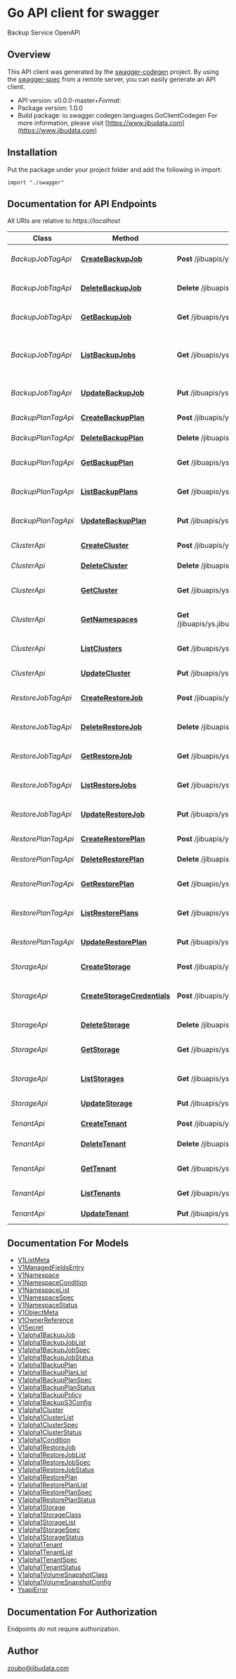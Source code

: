 # Go API client for swagger

Backup Service OpenAPI

## Overview
This API client was generated by the [swagger-codegen](https://github.com/swagger-api/swagger-codegen) project.  By using the [swagger-spec](https://github.com/swagger-api/swagger-spec) from a remote server, you can easily generate an API client.

- API version: v0.0.0-master+$Format:%h$
- Package version: 1.0.0
- Build package: io.swagger.codegen.languages.GoClientCodegen
For more information, please visit [https://www.jibudata.com](https://www.jibudata.com)

## Installation
Put the package under your project folder and add the following in import:
```golang
import "./swagger"
```

## Documentation for API Endpoints

All URIs are relative to *https://localhost*

Class | Method | HTTP request | Description
------------ | ------------- | ------------- | -------------
*BackupJobTagApi* | [**CreateBackupJob**](docs/BackupJobTagApi.md#createbackupjob) | **Post** /jibuapis/ys.jibudata.com/v1alpha1/tenants/{tenant}/backupjobs | Create a backupjob for a tenant.
*BackupJobTagApi* | [**DeleteBackupJob**](docs/BackupJobTagApi.md#deletebackupjob) | **Delete** /jibuapis/ys.jibudata.com/v1alpha1/tenants/{tenant}/backupjobs/{backupjob} | Delete a backupjob for a tenant.
*BackupJobTagApi* | [**GetBackupJob**](docs/BackupJobTagApi.md#getbackupjob) | **Get** /jibuapis/ys.jibudata.com/v1alpha1/tenants/{tenant}/backupjobs/{backupjob} | Retrieve backupjob details.
*BackupJobTagApi* | [**ListBackupJobs**](docs/BackupJobTagApi.md#listbackupjobs) | **Get** /jibuapis/ys.jibudata.com/v1alpha1/tenants/{tenant}/backupjobs | List backupjobs of a tenant, or under a backup plan
*BackupJobTagApi* | [**UpdateBackupJob**](docs/BackupJobTagApi.md#updatebackupjob) | **Put** /jibuapis/ys.jibudata.com/v1alpha1/tenants/{tenant}/backupjobs/{backupjob} | Update a backupjob for a tenant.
*BackupPlanTagApi* | [**CreateBackupPlan**](docs/BackupPlanTagApi.md#createbackupplan) | **Post** /jibuapis/ys.jibudata.com/v1alpha1/tenants/{tenant}/backupplans | Create a backupplan.
*BackupPlanTagApi* | [**DeleteBackupPlan**](docs/BackupPlanTagApi.md#deletebackupplan) | **Delete** /jibuapis/ys.jibudata.com/v1alpha1/tenants/{tenant}/backupplans/{backupplan} | Delete a backupplan.
*BackupPlanTagApi* | [**GetBackupPlan**](docs/BackupPlanTagApi.md#getbackupplan) | **Get** /jibuapis/ys.jibudata.com/v1alpha1/tenants/{tenant}/backupplans/{backupplan} | Retrieve backupplan details.
*BackupPlanTagApi* | [**ListBackupPlans**](docs/BackupPlanTagApi.md#listbackupplans) | **Get** /jibuapis/ys.jibudata.com/v1alpha1/tenants/{tenant}/backupplans | List all backupplans of a tenant
*BackupPlanTagApi* | [**UpdateBackupPlan**](docs/BackupPlanTagApi.md#updatebackupplan) | **Put** /jibuapis/ys.jibudata.com/v1alpha1/tenants/{tenant}/backupplans/{backupplan} | Update backupplan details.
*ClusterApi* | [**CreateCluster**](docs/ClusterApi.md#createcluster) | **Post** /jibuapis/ys.jibudata.com/v1alpha1/tenants/{tenant}/clusters | Create a cluster.
*ClusterApi* | [**DeleteCluster**](docs/ClusterApi.md#deletecluster) | **Delete** /jibuapis/ys.jibudata.com/v1alpha1/tenants/{tenant}/clusters/{cluster} | Delete a cluster.
*ClusterApi* | [**GetCluster**](docs/ClusterApi.md#getcluster) | **Get** /jibuapis/ys.jibudata.com/v1alpha1/tenants/{tenant}/clusters/{cluster} | Retrieve storage details.
*ClusterApi* | [**GetNamespaces**](docs/ClusterApi.md#getnamespaces) | **Get** /jibuapis/ys.jibudata.com/v1alpha1/tenants/{tenant}/clusters/{cluster}/resources/namespaces | Get namespaces in a cluster
*ClusterApi* | [**ListClusters**](docs/ClusterApi.md#listclusters) | **Get** /jibuapis/ys.jibudata.com/v1alpha1/tenants/{tenant}/clusters | List all clusters of a tenant.
*ClusterApi* | [**UpdateCluster**](docs/ClusterApi.md#updatecluster) | **Put** /jibuapis/ys.jibudata.com/v1alpha1/tenants/{tenant}/clusters/{cluster} | Update a cluster.
*RestoreJobTagApi* | [**CreateRestoreJob**](docs/RestoreJobTagApi.md#createrestorejob) | **Post** /jibuapis/ys.jibudata.com/v1alpha1/tenants/{tenant}/restorejobs | Create a restorejob for a tenant.
*RestoreJobTagApi* | [**DeleteRestoreJob**](docs/RestoreJobTagApi.md#deleterestorejob) | **Delete** /jibuapis/ys.jibudata.com/v1alpha1/tenants/{tenant}/restorejobs/{restorejob} | Delete a restorejob for a tenant.
*RestoreJobTagApi* | [**GetRestoreJob**](docs/RestoreJobTagApi.md#getrestorejob) | **Get** /jibuapis/ys.jibudata.com/v1alpha1/tenants/{tenant}/restorejobs/{restorejob} | Retrieve restorejob details.
*RestoreJobTagApi* | [**ListRestoreJobs**](docs/RestoreJobTagApi.md#listrestorejobs) | **Get** /jibuapis/ys.jibudata.com/v1alpha1/tenants/{tenant}/restorejobs | List all restorejobs of a tenant
*RestoreJobTagApi* | [**UpdateRestoreJob**](docs/RestoreJobTagApi.md#updaterestorejob) | **Put** /jibuapis/ys.jibudata.com/v1alpha1/tenants/{tenant}/restorejobs/{restorejob} | Update a restorejob for a tenant.
*RestorePlanTagApi* | [**CreateRestorePlan**](docs/RestorePlanTagApi.md#createrestoreplan) | **Post** /jibuapis/ys.jibudata.com/v1alpha1/tenants/{tenant}/restoreplans | Create a restoreplan.
*RestorePlanTagApi* | [**DeleteRestorePlan**](docs/RestorePlanTagApi.md#deleterestoreplan) | **Delete** /jibuapis/ys.jibudata.com/v1alpha1/tenants/{tenant}/restoreplans/{restoreplan} | Delete a restoreplan.
*RestorePlanTagApi* | [**GetRestorePlan**](docs/RestorePlanTagApi.md#getrestoreplan) | **Get** /jibuapis/ys.jibudata.com/v1alpha1/tenants/{tenant}/restoreplans/{restoreplan} | Retrieve restoreplan details.
*RestorePlanTagApi* | [**ListRestorePlans**](docs/RestorePlanTagApi.md#listrestoreplans) | **Get** /jibuapis/ys.jibudata.com/v1alpha1/tenants/{tenant}/restoreplans | List all restoreplans of a tenant
*RestorePlanTagApi* | [**UpdateRestorePlan**](docs/RestorePlanTagApi.md#updaterestoreplan) | **Put** /jibuapis/ys.jibudata.com/v1alpha1/tenants/{tenant}/restoreplans/{restoreplan} | Update restoreplan details.
*StorageApi* | [**CreateStorage**](docs/StorageApi.md#createstorage) | **Post** /jibuapis/ys.jibudata.com/v1alpha1/tenants/{tenant}/storages | Create a storage.
*StorageApi* | [**CreateStorageCredentials**](docs/StorageApi.md#createstoragecredentials) | **Post** /jibuapis/ys.jibudata.com/v1alpha1/tenants/{tenant}/storages/{storage}/credentials | Create a credential for a storage.
*StorageApi* | [**DeleteStorage**](docs/StorageApi.md#deletestorage) | **Delete** /jibuapis/ys.jibudata.com/v1alpha1/tenants/{tenant}/storages/{storage} | Delete a storage.
*StorageApi* | [**GetStorage**](docs/StorageApi.md#getstorage) | **Get** /jibuapis/ys.jibudata.com/v1alpha1/tenants/{tenant}/storages/{storage} | Retrieve storage details.
*StorageApi* | [**ListStorages**](docs/StorageApi.md#liststorages) | **Get** /jibuapis/ys.jibudata.com/v1alpha1/tenants/{tenant}/storages | List all storages of a tenant.
*StorageApi* | [**UpdateStorage**](docs/StorageApi.md#updatestorage) | **Put** /jibuapis/ys.jibudata.com/v1alpha1/tenants/{tenant}/storages/{storage} | Update a storage
*TenantApi* | [**CreateTenant**](docs/TenantApi.md#createtenant) | **Post** /jibuapis/ys.jibudata.com/v1alpha1/tenants | Create a tenant.
*TenantApi* | [**DeleteTenant**](docs/TenantApi.md#deletetenant) | **Delete** /jibuapis/ys.jibudata.com/v1alpha1/tenants/{tenant} | Delete a tenant.
*TenantApi* | [**GetTenant**](docs/TenantApi.md#gettenant) | **Get** /jibuapis/ys.jibudata.com/v1alpha1/tenants/{tenant} | Retrieve tenant details.
*TenantApi* | [**ListTenants**](docs/TenantApi.md#listtenants) | **Get** /jibuapis/ys.jibudata.com/v1alpha1/tenants | List all tenants
*TenantApi* | [**UpdateTenant**](docs/TenantApi.md#updatetenant) | **Put** /jibuapis/ys.jibudata.com/v1alpha1/tenants/{tenant} | Update a tenant


## Documentation For Models

 - [V1ListMeta](docs/V1ListMeta.md)
 - [V1ManagedFieldsEntry](docs/V1ManagedFieldsEntry.md)
 - [V1Namespace](docs/V1Namespace.md)
 - [V1NamespaceCondition](docs/V1NamespaceCondition.md)
 - [V1NamespaceList](docs/V1NamespaceList.md)
 - [V1NamespaceSpec](docs/V1NamespaceSpec.md)
 - [V1NamespaceStatus](docs/V1NamespaceStatus.md)
 - [V1ObjectMeta](docs/V1ObjectMeta.md)
 - [V1OwnerReference](docs/V1OwnerReference.md)
 - [V1Secret](docs/V1Secret.md)
 - [V1alpha1BackupJob](docs/V1alpha1BackupJob.md)
 - [V1alpha1BackupJobList](docs/V1alpha1BackupJobList.md)
 - [V1alpha1BackupJobSpec](docs/V1alpha1BackupJobSpec.md)
 - [V1alpha1BackupJobStatus](docs/V1alpha1BackupJobStatus.md)
 - [V1alpha1BackupPlan](docs/V1alpha1BackupPlan.md)
 - [V1alpha1BackupPlanList](docs/V1alpha1BackupPlanList.md)
 - [V1alpha1BackupPlanSpec](docs/V1alpha1BackupPlanSpec.md)
 - [V1alpha1BackupPlanStatus](docs/V1alpha1BackupPlanStatus.md)
 - [V1alpha1BackupPolicy](docs/V1alpha1BackupPolicy.md)
 - [V1alpha1BackupS3Config](docs/V1alpha1BackupS3Config.md)
 - [V1alpha1Cluster](docs/V1alpha1Cluster.md)
 - [V1alpha1ClusterList](docs/V1alpha1ClusterList.md)
 - [V1alpha1ClusterSpec](docs/V1alpha1ClusterSpec.md)
 - [V1alpha1ClusterStatus](docs/V1alpha1ClusterStatus.md)
 - [V1alpha1Condition](docs/V1alpha1Condition.md)
 - [V1alpha1RestoreJob](docs/V1alpha1RestoreJob.md)
 - [V1alpha1RestoreJobList](docs/V1alpha1RestoreJobList.md)
 - [V1alpha1RestoreJobSpec](docs/V1alpha1RestoreJobSpec.md)
 - [V1alpha1RestoreJobStatus](docs/V1alpha1RestoreJobStatus.md)
 - [V1alpha1RestorePlan](docs/V1alpha1RestorePlan.md)
 - [V1alpha1RestorePlanList](docs/V1alpha1RestorePlanList.md)
 - [V1alpha1RestorePlanSpec](docs/V1alpha1RestorePlanSpec.md)
 - [V1alpha1RestorePlanStatus](docs/V1alpha1RestorePlanStatus.md)
 - [V1alpha1Storage](docs/V1alpha1Storage.md)
 - [V1alpha1StorageClass](docs/V1alpha1StorageClass.md)
 - [V1alpha1StorageList](docs/V1alpha1StorageList.md)
 - [V1alpha1StorageSpec](docs/V1alpha1StorageSpec.md)
 - [V1alpha1StorageStatus](docs/V1alpha1StorageStatus.md)
 - [V1alpha1Tenant](docs/V1alpha1Tenant.md)
 - [V1alpha1TenantList](docs/V1alpha1TenantList.md)
 - [V1alpha1TenantSpec](docs/V1alpha1TenantSpec.md)
 - [V1alpha1TenantStatus](docs/V1alpha1TenantStatus.md)
 - [V1alpha1VolumeSnapshotClass](docs/V1alpha1VolumeSnapshotClass.md)
 - [V1alpha1VolumeSnapshotConfig](docs/V1alpha1VolumeSnapshotConfig.md)
 - [YsapiError](docs/YsapiError.md)


## Documentation For Authorization
 Endpoints do not require authorization.


## Author

zoubo@jibudata.com

